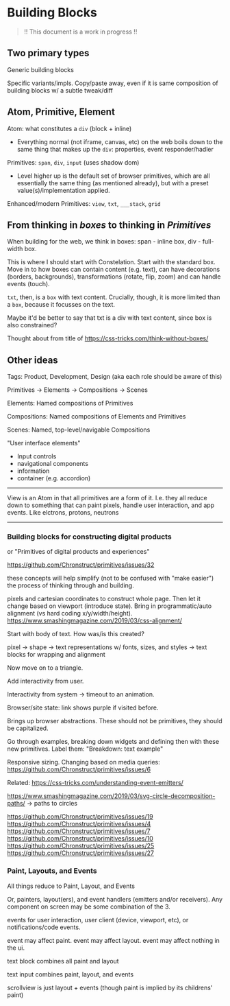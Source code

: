 # Building Blocks

> !! This document is a work in progress !!

## Two primary types

Generic building blocks

Specific variants/impls. Copy/paste away, even if it is same composition of building blocks w/ a subtle tweak/diff

## Atom, Primitive, Element

Atom: what constitutes a `div` (block + inline)

- Everything normal (not iframe, canvas, etc) on the web boils down to the same thing that makes up the `div`: properties, event responder/hadler

Primitives: `span`, `div`, `input` (uses shadow dom)

- Level higher up is the default set of browser primitives, which are all essentially the same thing (as mentioned already), but with a preset value(s)/implementation applied.

Enhanced/modern Primitives: `view`, `txt`, `___stack`, `grid`

## From thinking in _boxes_ to thinking in _Primitives_

When building for the web, we think in boxes: span - inline box, div - full-width box.

This is where I should start with Constelation. Start with the standard box. Move in to how boxes can contain content (e.g. text), can have decorations (borders, backgrounds), transformations (rotate, flip, zoom) and can handle events (touch).

`txt`, then, is a `box` with text content. Crucially, though, it is more limited than a `box`, because it focusses on the text.

Maybe it'd be better to say that txt is a div with text content, since box is also constrained?

Thought about from title of https://css-tricks.com/think-without-boxes/

## Other ideas

Tags: Product, Development, Design (aka each role should be aware of this)

Primitives -> Elements -> Compositions -> Scenes

Elements: Hamed compositions of Primitives

Compositions: Named compositions of Elements and Primitives

Scenes: Named, top-level/navigable Compositions

"User interface elements"

- Input controls
- navigational components
- information
- container (e.g. accordion)

---

View is an Atom in that all primitives are a form of it. I.e. they all reduce down to something that can paint pixels, handle user interaction, and app events. Like elctrons, protons, neutrons

---

### Building blocks for constructing digital products

or "Primitives of digital products and experiences"

https://github.com/Chronstruct/primitives/issues/32

these concepts will help simplify (not to be confused with "make easier") the process of thinking through and building.

pixels and cartesian coordinates to construct whole page. Then let it change based on viewport (introduce state). Bring in programmatic/auto alignment (vs hard coding x/y/width/height).
https://www.smashingmagazine.com/2019/03/css-alignment/

Start with body of text. How was/is this created?

pixel -> shape -> text representations w/ fonts, sizes, and styles -> text blocks for wrapping and alignment

Now move on to a triangle.

Add interactivity from user.

Interactivity from system -> timeout to an animation.

Browser/site state: link shows purple if visited before.

Brings up browser abstractions. These should not be primitives, they should be capitalized.

Go through examples, breaking down widgets and defining then with these new primitives. Label them: "Breakdown: text example"

Responsive sizing. Changing based on media queries: https://github.com/Chronstruct/primitives/issues/6

Related:
https://css-tricks.com/understanding-event-emitters/

https://www.smashingmagazine.com/2019/03/svg-circle-decomposition-paths/ -> paths to circles

https://github.com/Chronstruct/primitives/issues/19
https://github.com/Chronstruct/primitives/issues/4
https://github.com/Chronstruct/primitives/issues/7
https://github.com/Chronstruct/primitives/issues/10
https://github.com/Chronstruct/primitives/issues/25
https://github.com/Chronstruct/primitives/issues/27

### Paint, Layouts, and Events

All things reduce to Paint, Layout, and Events

Or, painters, layout(ers), and event handlers (emitters and/or receivers). Any component on screen may be some combination of the 3.

events for user interaction, user client (device, viewport, etc), or notifications/code events.

event may affect paint. event may affect layout. event may affect nothing in the ui.

text block combines all paint and layout

text input combines paint, layout, and events

scrollview is just layout + events (though paint is implied by its childrens' paint)
